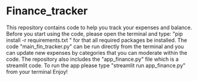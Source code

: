 # Finance_tracker
This repository contains code to help you track your expenses and balance.
Before you start using the code, please open the terminal and type: "pip install -r requirements.txt " for that all required packages be installed.
The code "main_fin_tracker.py" can be run directly from the terminal and you can update new expenses by categories that you can moderate within the code.
The repository also includes the "app_finance.py" file which is a streamlit code. To run the app please type "streamlit run app_finance.py" from your terminal
Enjoy! 
